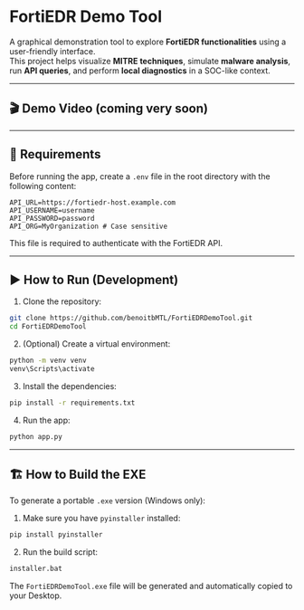 # FortiEDR Demo Tool

A graphical demonstration tool to explore **FortiEDR functionalities** using a user-friendly interface.  
This project helps visualize **MITRE techniques**, simulate **malware analysis**, run **API queries**, and perform **local diagnostics** in a SOC-like context.

---

## 🎬 Demo Video (coming very soon)

---

## 🧪 Requirements

Before running the app, create a `.env` file in the root directory with the following content:

```
API_URL=https://fortiedr-host.example.com
API_USERNAME=username
API_PASSWORD=password
API_ORG=MyOrganization # Case sensitive
```

This file is required to authenticate with the FortiEDR API.

---

## ▶️ How to Run (Development)

1. Clone the repository:

```bash
git clone https://github.com/benoitbMTL/FortiEDRDemoTool.git
cd FortiEDRDemoTool
```

2. (Optional) Create a virtual environment:

```bash
python -m venv venv
venv\Scripts\activate
```

3. Install the dependencies:

```bash
pip install -r requirements.txt
```

4. Run the app:

```bash
python app.py
```

---

## 🏗️ How to Build the EXE

To generate a portable `.exe` version (Windows only):

1. Make sure you have `pyinstaller` installed:

```bash
pip install pyinstaller
```

2. Run the build script:

```bash
installer.bat
```

The `FortiEDRDemoTool.exe` file will be generated and automatically copied to your Desktop.

